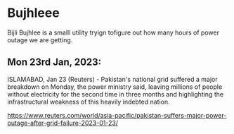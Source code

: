 # Bujhleee

Bijli Bujhlee is a smalll utility tryign tofigure out how many hours of power outage we are getting. 

## Mon 23rd Jan, 2023:

ISLAMABAD, Jan 23 (Reuters) - Pakistan's national grid suffered a major breakdown on Monday, the power ministry said, leaving millions of people without electricity for the second time in three months and highlighting the infrastructural weakness of this heavily indebted nation.

https://www.reuters.com/world/asia-pacific/pakistan-suffers-major-power-outage-after-grid-failure-2023-01-23/
